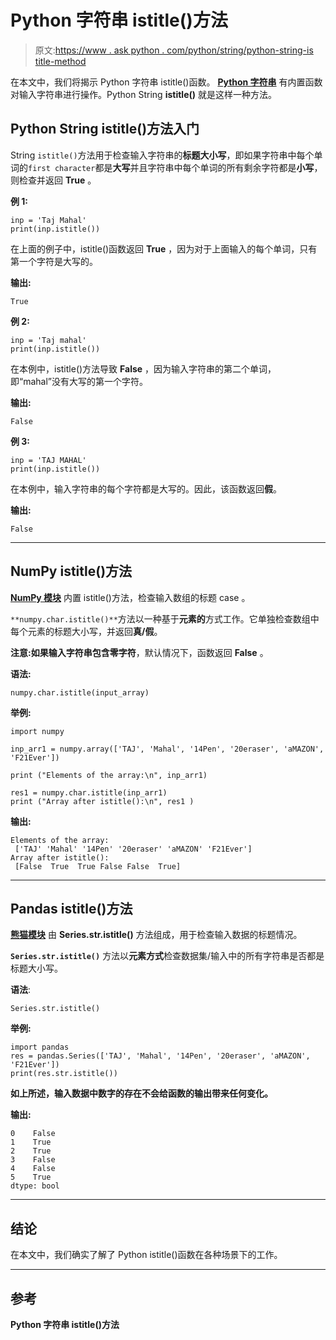 # Python 字符串 istitle()方法

> 原文:[https://www . ask python . com/python/string/python-string-is title-method](https://www.askpython.com/python/string/python-string-istitle-method)

在本文中，我们将揭示 Python 字符串 istitle()函数。 **[Python 字符串](https://www.askpython.com/python/string/python-string-functions)** 有内置函数对输入字符串进行操作。Python String **istitle()** 就是这样一种方法。

## Python String istitle()方法入门

String `istitle()`方法用于检查输入字符串的**标题大小写**，即如果字符串中每个单词的`first character`都是**大写**并且字符串中每个单词的所有剩余字符都是**小写**，则检查并返回 **True** 。

**例 1:**

```
inp = 'Taj Mahal'
print(inp.istitle()) 

```

在上面的例子中，istitle()函数返回 **True** ，因为对于上面输入的每个单词，只有第一个字符是大写的。

**输出:**

```
True

```

**例 2:**

```
inp = 'Taj mahal'
print(inp.istitle()) 

```

在本例中，istitle()方法导致 **False** ，因为输入字符串的第二个单词，即“mahal”没有大写的第一个字符。

**输出:**

```
False

```

**例 3:**

```
inp = 'TAJ MAHAL'
print(inp.istitle()) 

```

在本例中，输入字符串的每个字符都是大写的。因此，该函数返回**假**。

**输出:**

```
False

```

* * *

## NumPy istitle()方法

**[NumPy 模块](https://www.askpython.com/python-modules/numpy/python-numpy-arrays)** 内置 istitle()方法，检查输入数组的标题 case 。

`**numpy.char.istitle()**`方法以一种基于**元素的**方式工作。它单独检查数组中每个元素的标题大小写，并返回**真/假**。

**注意:**如果输入字符串包含**零字符**，默认情况下，函数返回 **False** 。

**语法:**

```
numpy.char.istitle(input_array)

```

**举例:**

```
import numpy 

inp_arr1 = numpy.array(['TAJ', 'Mahal', '14Pen', '20eraser', 'aMAZON', 'F21Ever']) 

print ("Elements of the array:\n", inp_arr1) 

res1 = numpy.char.istitle(inp_arr1) 
print ("Array after istitle():\n", res1 ) 

```

**输出:**

```
Elements of the array:
 ['TAJ' 'Mahal' '14Pen' '20eraser' 'aMAZON' 'F21Ever']
Array after istitle():
 [False  True  True False False  True]

```

* * *

## Pandas istitle()方法

**[熊猫模块](https://www.askpython.com/python-modules/pandas/python-pandas-module-tutorial)** 由 **Series.str.istitle()** 方法组成，用于检查输入数据的标题情况。

**`Series.str.istitle()`** 方法以**元素方式**检查数据集/输入中的所有字符串是否都是标题大小写。

**语法**:

```
Series.str.istitle()

```

**举例:**

```
import pandas
res = pandas.Series(['TAJ', 'Mahal', '14Pen', '20eraser', 'aMAZON', 'F21Ever'])
print(res.str.istitle())

```

**如上所述，输入数据中数字的存在不会给函数的输出带来任何变化。**

**输出:**

```
0    False
1    True
2    True
3    False
4    False
5    True
dtype: bool

```

* * *

## 结论

在本文中，我们确实了解了 Python istitle()函数在各种场景下的工作。

* * *

## 参考

**Python 字符串 istitle()方法**